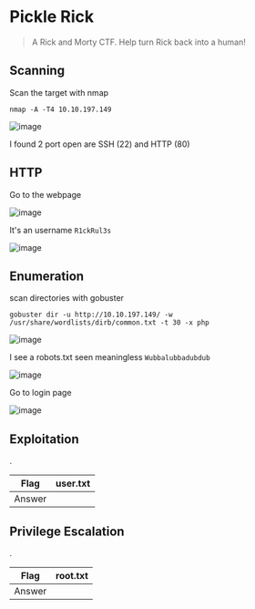 # Pickle Rick

> A Rick and Morty CTF. Help turn Rick back into a human!

## Scanning

Scan the target with nmap

```
nmap -A -T4 10.10.197.149
```

![image](https://user-images.githubusercontent.com/90561566/198048801-c6fab2ef-a96b-4a83-b5d4-3c07ff43ae30.png)

I found 2 port open are SSH (22) and HTTP (80)

## HTTP

Go to the webpage

![image](https://user-images.githubusercontent.com/90561566/198049923-948dc644-54cf-469b-9ea6-b6baf279fb4c.png)

It's an username `R1ckRul3s`

![image](https://user-images.githubusercontent.com/90561566/198051564-2b2260db-9d45-47cb-b434-f5827de6e595.png)

## Enumeration

scan directories with gobuster

```
gobuster dir -u http://10.10.197.149/ -w /usr/share/wordlists/dirb/common.txt -t 30 -x php
```

![image](https://user-images.githubusercontent.com/90561566/198052681-c707007f-f40b-4733-82e5-673bdd46ecef.png)

I see a robots.txt seen meaningless `Wubbalubbadubdub`

![image](https://user-images.githubusercontent.com/90561566/198052867-3a41c8d9-179f-48b0-833c-cd1fe52044c5.png)

Go to login page

![image](https://user-images.githubusercontent.com/90561566/198053586-cd22ad1b-80c0-4dcb-aec9-94ae7de50310.png)




## Exploitation

.

| Flag | user.txt |
| --- | --- |
| Answer | <flag> |

## Privilege Escalation

.

| Flag | root.txt |
| --- | --- |
| Answer | <flag> |

